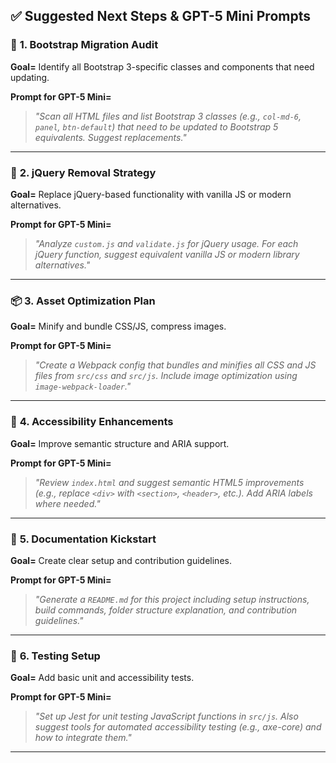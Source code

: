 

## ✅ Suggested Next Steps & GPT-5 Mini Prompts

### 🔧 **1. Bootstrap Migration Audit**
**Goal=** Identify all Bootstrap 3-specific classes and components that need updating.

**Prompt for GPT-5 Mini=**
> _"Scan all HTML files and list Bootstrap 3 classes (e.g., `col-md-6`, `panel`, `btn-default`) that need to be updated to Bootstrap 5 equivalents. Suggest replacements."_

---

### 🧼 **2. jQuery Removal Strategy**
**Goal=** Replace jQuery-based functionality with vanilla JS or modern alternatives.

**Prompt for GPT-5 Mini=**
> _"Analyze `custom.js` and `validate.js` for jQuery usage. For each jQuery function, suggest equivalent vanilla JS or modern library alternatives."_

---

### 📦 **3. Asset Optimization Plan**
**Goal=** Minify and bundle CSS/JS, compress images.

**Prompt for GPT-5 Mini=**
> _"Create a Webpack config that bundles and minifies all CSS and JS files from `src/css` and `src/js`. Include image optimization using `image-webpack-loader`."_

---

### 🧠 **4. Accessibility Enhancements**
**Goal=** Improve semantic structure and ARIA support.

**Prompt for GPT-5 Mini=**
> _"Review `index.html` and suggest semantic HTML5 improvements (e.g., replace `<div>` with `<section>`, `<header>`, etc.). Add ARIA labels where needed."_

---

### 📄 **5. Documentation Kickstart**
**Goal=** Create clear setup and contribution guidelines.

**Prompt for GPT-5 Mini=**
> _"Generate a `README.md` for this project including setup instructions, build commands, folder structure explanation, and contribution guidelines."_

---

### 🧪 **6. Testing Setup**
**Goal=** Add basic unit and accessibility tests.

**Prompt for GPT-5 Mini=**
> _"Set up Jest for unit testing JavaScript functions in `src/js`. Also suggest tools for automated accessibility testing (e.g., axe-core) and how to integrate them."_

---


